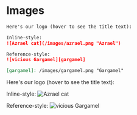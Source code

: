 <!-- ======================================================================
--- Search engine
title:          Markdown images
keywords:       markdown, images
description:    Markdown images in md-site-engine.
--- Menu system
order:          50
text:           Images
hidden:         false
umbel:          false
--- Page properties
id:             
document:       
layout:         layout-2-left
$-left:         #side-menu
--- Side menu
side-menu-root:     /markdown
side-menu-header:   Markdown help
side-menu-top:      
side-menu-depth:    1
======================================================================= -->

# Images

```markdown
Here's our logo (hover to see the title text):

Inline-style: 
![Azrael cat](/images/azrael.png "Azrael")

Reference-style: 
![vicious Gargamel][gargamel]

[gargamel]: /images/gargamel.png "Gargamel"
```

Here's our logo (hover to see the title text):

Inline-style: 
![Azrael cat](/images/azrael.png "Azrael")

Reference-style: 
![vicious Gargamel][gargamel]

[gargamel]: /images/gargamel.png "Gargamel"

